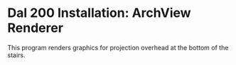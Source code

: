 # Dal 200 Installation: ArchView Renderer

This program renders graphics for projection overhead at the bottom of the stairs.

